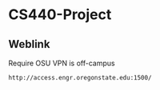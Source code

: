 # CS440-Project

## Weblink
Require OSU VPN is off-campus
```
http://access.engr.oregonstate.edu:1500/
```
